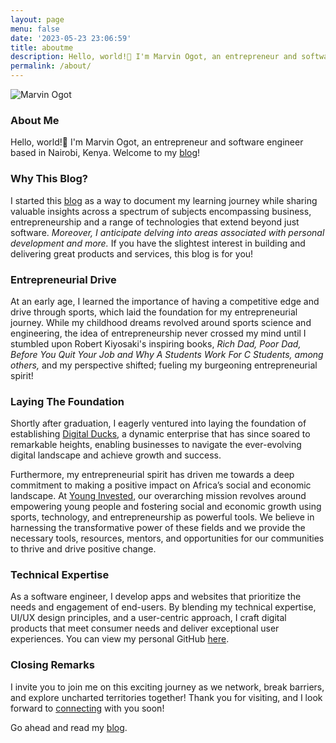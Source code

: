 ```yaml
---
layout: page
menu: false
date: '2023-05-23 23:06:59'
title: aboutme
description: Hello, world!👋 I'm Marvin Ogot, an entrepreneur and software engineer based in Nairobi, Kenya. Welcome to my blog!
permalink: /about/
---
```

<img class="img" src="/assets/img/uploads/#" alt="Marvin Ogot">

### About Me 

Hello, world!👋 I'm Marvin Ogot, an entrepreneur and software engineer based in Nairobi, Kenya. 
Welcome to my [blog](/)!

### Why This Blog?

I started this [blog](/) as a way to document my learning journey while sharing valuable insights across a spectrum of subjects encompassing business, entrepreneurship and a range of technologies that extend beyond just software. *Moreover, I anticipate delving into areas associated with personal development and more.* If you have the slightest interest in building and delivering great products and services, this blog is for you!

### Entrepreneurial Drive

At an early age, I learned the importance of having a competitive edge and drive through sports, which laid the foundation for my entrepreneurial journey. While my childhood dreams revolved around sports science and engineering, the idea of entrepreneurship never crossed my mind until I stumbled upon Robert Kiyosaki's inspiring books, *Rich Dad, Poor Dad, Before You Quit Your Job and Why A Students Work For C Students, among others,* and my perspective shifted; fueling my burgeoning entrepreneurial spirit!

### Laying The Foundation

Shortly after graduation, I eagerly ventured into laying the foundation of establishing [Digital Ducks](https://www.digitalducks.co.ke), a dynamic enterprise that has since soared to remarkable heights, enabling businesses to navigate the ever-evolving digital landscape and achieve growth and success.

Furthermore, my entrepreneurial spirit has driven me towards a deep commitment to making a positive impact on Africa’s social and economic landscape. At [Young Invested](https://www.younginvested.org), our overarching mission revolves around empowering young people and fostering social and economic growth using sports, technology, and entrepreneurship as powerful tools. We believe in harnessing the transformative power of these fields and we provide the necessary tools, resources, mentors, and opportunities for our communities to thrive and drive positive change.

### Technical Expertise

As a software engineer, I develop apps and websites that prioritize the needs and engagement of end-users. By blending my technical expertise, UI/UX design principles, and a user-centric approach, I craft digital products that meet consumer needs and deliver exceptional user experiences. You can view my personal GitHub [here](https://github.com/marv0).

### Closing Remarks

I invite you to join me on this exciting journey as we network, break barriers, and explore uncharted territories together! Thank you for visiting, and I look forward to [connecting](/contact) with you soon!

Go ahead and read my [blog](/).

